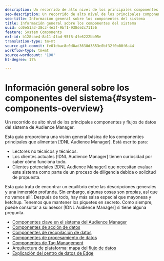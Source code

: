 ```yaml
---
description: Un recorrido de alto nivel de los principales componentes y flujos de datos del sistema de Audience Manager.
seo-description: Un recorrido de alto nivel de los principales componentes y flujos de datos del sistema de Audience Manager.
seo-title: Información general sobre los componentes del sistema
title: Información general sobre los componentes del sistema
uuid: cd0e51a3-38c3-4e3f-9bf1-938de2c71156
feature: System Components
exl-id: b128cae4-8a11-4fad-95f8-4fe6222bb95e
translation-type: tm+mt
source-git-commit: fe01ebac8c0d0ad3630d3853e0bf32f0b00f6a44
workflow-type: tm+mt
source-wordcount: '190'
ht-degree: 17%

---
```


# Información general sobre los componentes del sistema{#system-components-overview}

Un recorrido de alto nivel de los principales componentes y flujos de datos del sistema de Audience Manager.

<!-- 

c_compintro.xml

 -->

Esta guía proporciona una visión general básica de los componentes principales que alimentan [!DNL Audience Manager]. Está escrito para:

* Lectores no técnicos y técnicos.
* Los clientes actuales [!DNL Audience Manager] tienen curiosidad por saber cómo funciona todo.
* Clientes potenciales [!DNL Audience Manager] que necesitan evaluar este sistema como parte de un proceso de diligencia debida o solicitud de propuesta.

Esta guía trata de encontrar un equilibrio entre las descripciones generales y una inmersión profunda. Sin embargo, algunas cosas son propias, así que no vamos allí. Después de todo, hay más salsa especial que mayonesa y ketchup. Tenemos que mantener los piquetes en secreto. Como siempre, puede consultar a su asesor [!DNL Audience Manager] si tiene alguna pregunta.

* [Componentes clave en el sistema del Audience Manager](/help/using/reference/system-components/components-stack.md)
* [Componentes de acción de datos](/help/using/reference/system-components/components-data-action.md)
* [Componentes de recopilación de datos](/help/using/reference/system-components/components-data-collection.md)
* [Componentes de procesamiento de datos](/help/using/reference/system-components/components-data-processing.md)
* [Componentes de Tag Management](/help/using/reference/system-components/components-tag-management.md)
* [Arquitectura de plataforma: mapa del flujo de datos](/help/using/reference/system-components/components-platform-architecture.md)
* [Explicación del centro de datos de Edge](/help/using/reference/system-components/components-edge.md)
